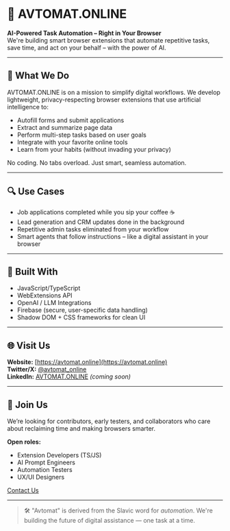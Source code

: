# 🤖 AVTOMAT.ONLINE

**AI-Powered Task Automation – Right in Your Browser**  
We're building smart browser extensions that automate repetitive tasks, save time, and act on your behalf – with the power of AI.

---

## 🚀 What We Do

AVTOMAT.ONLINE is on a mission to simplify digital workflows. We develop lightweight, privacy-respecting browser extensions that use artificial intelligence to:

- Autofill forms and submit applications  
- Extract and summarize page data  
- Perform multi-step tasks based on user goals  
- Integrate with your favorite online tools  
- Learn from your habits (without invading your privacy)

No coding. No tabs overload. Just smart, seamless automation.

---

## 🔍 Use Cases

- Job applications completed while you sip your coffee ☕  
- Lead generation and CRM updates done in the background  
- Repetitive admin tasks eliminated from your workflow  
- Smart agents that follow instructions – like a digital assistant in your browser

---

## 🧠 Built With

- JavaScript/TypeScript
- WebExtensions API
- OpenAI / LLM Integrations
- Firebase (secure, user-specific data handling)
- Shadow DOM + CSS frameworks for clean UI

---

## 🌐 Visit Us

**Website:** [https://avtomat.online](https://avtomat.online)  
**Twitter/X:** [@avtomat_online](https://twitter.com/avtomat_online)  
**LinkedIn:** [AVTOMAT.ONLINE](https://www.linkedin.com/company/avtomat-online) *(coming soon)*

---

## 🤝 Join Us

We’re looking for contributors, early testers, and collaborators who care about reclaiming time and making browsers smarter.

**Open roles:**  
- Extension Developers (TS/JS)  
- AI Prompt Engineers  
- Automation Testers  
- UX/UI Designers

[Contact Us](mailto:team@avtomat.online)

---

> 🛠️ "Avtomat" is derived from the Slavic word for *automation*. We're building the future of digital assistance — one task at a time.
